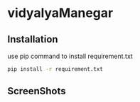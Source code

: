 # vidyalyaManegar


## Installation
use pip command to install requirement.txt

```bash
pip install -r requirement.txt
```

## ScreenShots
